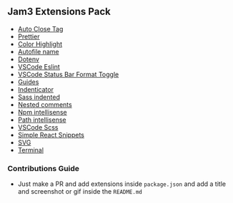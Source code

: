 ## Jam3 Extensions Pack

- [Auto Close Tag]()
- [Prettier]()
- [Color Highlight]()
- [Autofile name]()
- [Dotenv]()
- [VSCode Eslint]()
- [VSCode Status Bar Format Toggle]()
- [Guides]()
- [Indenticator]()
- [Sass indented]()
- [Nested comments]()
- [Npm intellisense]()
- [Path intellisense]()
- [VSCode Scss]()
- [Simple React Snippets]()
- [SVG]()
- [Terminal]()

### Contributions Guide

- Just make a PR and add extensions inside `package.json` and add a title and screenshot or gif inside the `README.md`
